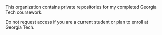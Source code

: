 This organization contains private repositories for my completed Georgia Tech coursework. 

Do not request access if you are a current student or plan to enroll at Georgia Tech.
